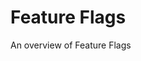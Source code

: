 # Feature Flags

An overview of Feature Flags

<!-- ./components/SelfPromo.vue -->
<SelfPromo />

<!--
- Welcome
-->
